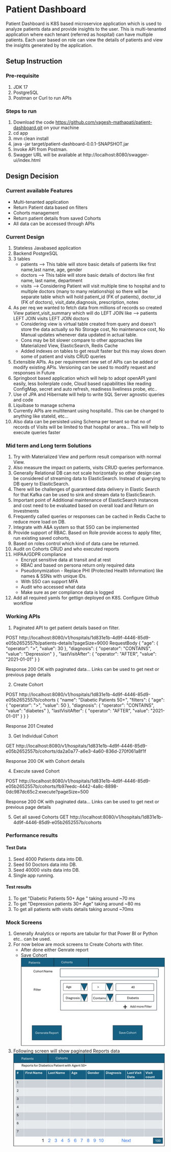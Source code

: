 # Patient Dashboard
Patient Dashboard is K8S based microservice application which is used to analyze patients data and provide insights to the user.
This is multi-tenanted application where each tenant (referred as hospital) can have multiple patients. Each user based on role 
can view the details of patients and view the insights generated by the application.

## Setup Instruction

### Pre-requisite
1. JDK 17
2. PostgreSQL
3. Postman or Curl to run APIs

### Steps to run
1. Download the code https://github.com/vagesh-mathapati/patient-dashboard.git on your machine
2. cd app
3. mvn clean install
4. java -jar target/patient-dashboard-0.0.1-SNAPSHOT.jar
5. Invoke API from Postman. 
6. Swagger URL will be available at http://localhost:8080/swagger-ui/index.html


## Design Decision

### Current available Features
- Multi-tenanted application
- Return Patient data based on filters
- Cohorts management
- Return patient details from saved Cohorts
- All data can be accessed through APIs

### Current Design
1. Stateless Javabased application
2. Backend PostgreSQL
3. 3 tables
	* patients --> This table will store basic details of patients like first name,last name, age, gender
	* doctors --> This table will store basic details of doctors like first name, last name, department
	* visits --> Considering Patient will visit multiple time to hospital and to multiple doctors (many to many relationship) so there will be separate table which will hold patient_id (FK of patients), doctor_id (FK of doctors), visit_date,diagnosis, prescription, notes
4. As per req we wanted to fetch data from millions of records so created View patient_visit_summary which will do LEFT JOIN like	--> patients LEFT JOIN visits LEFT JOIN doctors
	* Considering view is virtual table created from query and doesn't store the data actually so No Storage cost, No maintenance cost, No Manual updates whenever data updated in actual table.
	* Cons may be bit slower compare to other approaches like Materialized View, ElasticSearch, Redis Cache
	* Added indexes on tables to get result faster but this may slows down some of patient and visits CRUD queries
5. Extensible APIs. As per requirement new set of APIs can be added or modify existing APIs. Versioning can be used to modify request and responses in Future
6. Springboot based application which will help to adopt openAPI yaml easily, less boilerplate code, Cloud based capabilities like reading ConfigMap, secret and auto refresh, readiness liveliness probe, etc..
7. Use of JPA and Hibernate will help to write SQL Server agnostic queries and code
8. Liquibase to manage schema
9. Currently APIs are multitenant using hospitalId.. This can be changed to anything like stateId, etc... 
10. Also data can be persisted using Schema per tenant so that no of records of Visits will be limited to that hospital or area... This will help to execute queries faster


### Mid term and Long term Solutions
1. Try with Materialized View and perform result comparison with normal View. 
2. Also measure the impact on patients, visits  CRUD queries performance.
3. Generally Relational DB can not scale horizontally so other design can be considered of streaming data to ElasticSearch. Instead of querying to DB query to ElasticSearch.
4. There will be challenges of guaranteed data delivery in Elastic Search for that Kafka can be used to sink and stream data to ElasticSearch. 
5. Important point of Additional maintenance of ElasticSearch instances and cost need to be evaluated based on overall load and Return on Investments
6. Frequently called queries or responses can be cached in Redis Cache to reduce more load on DB. 
7. Integrate with A&A system so that SSO can be implemented
8. Provide support of RBAC. Based on Role provide access to apply filter, run existing saved cohorts, 
9. Based on roles control which kind of data cane be returned.
10. Audit on Cohorts CRUD and who executed reports
11. HIPAA/GDPR compliance
	* Encrypt sensitive data at transit and at rest
	* RBAC and based on persona return only required data
	* Pseudonymization - Replace PHI (Protected Health Information) like names & SSNs with unique IDs.
	* With SSO can support MFA
	* Audit who accessed what data
	* Make sure as per compliance data is logged
12. Add all required yamls for gettign deployed on K8S. Configure Github workflow
	


### Working APIs
1. Paginated API to get patient details based on filter.

POST http://localhost:8080/v1/hospitals/1d831e1b-4d9f-4446-85d9-e05b2652557b/patients-details?pageSize=9000
RequestBody 
	{
  "age": {
    "operator": ">",
    "value": 30
  },
  "diagnosis": {
    "operator": "CONTAINS",
    "value": "Depression"
  } ,
  "lastVisitAfter": {
    "operator": "AFTER",
    "value": "2021-01-01"
  }
}

Response 200 OK with paginated data... Links can be used to get next or previous page details

2. Create Cohort

POST http://localhost:8080/v1/hospitals/1d831e1b-4d9f-4446-85d9-e05b2652557b/cohorts
{
  "name": "Diabetic Patients 50+",
  "filters": {
    "age": {
      "operator": ">",
      "value": 50
    },
    "diagnosis": {
      "operator": "CONTAINS",
      "value": "diabetes"
    },
    "lastVisitAfter": {
      "operator": "AFTER",
      "value": "2021-01-01"
    }
  }
}

Response 201 Created

3. Get Individual Cohort

GET http://localhost:8080/v1/hospitals/1d831e1b-4d9f-4446-85d9-e05b2652557b/cohorts/da2a0a77-a6e3-4a60-836d-270f061a8f1f

Response 200 OK with Cohort details

4. Execute saved Cohort 

POST http://localhost:8080/v1/hospitals/1d831e1b-4d9f-4446-85d9-e05b2652557b/cohorts/fb97eedc-4442-4a8c-8898-0dc987dc65c2:execute?pageSize=500 

Response 200 OK with paginated data... Links can be used to get next or previous page details

5. Get all saved Cohorts
GET http://localhost:8080/v1/hospitals/1d831e1b-4d9f-4446-85d9-e05b2652557b/cohorts

### Performance results

#### Test Data
1. Seed 4000 Patients data into DB.
2. Seed 50 Doctors data into DB.
3. Seed 40000 visits data into DB.
4. Single app running.

#### Test results
1. To get "Diabetic Patients 50+ Age " taking around ~70 ms
2. To get "Depression patients 30+ Age" taking around ~80 ms
3. To get all patients with visits details taking around ~70ms

### Mock Screens
1. Generally Analytics or reports are tabular for that Power BI or Python etc.. can be used.
2. For now below are mock screens to Create Cohorts with filter. 
	* After done either Genrate report 
	* Save Cohort
	![Cohort Config](https://github.com/vagesh-mathapati/patient-dashboard/blob/main/CohortCreateMockScreen.jpg)
3. Following screen will show paginated Reports data
 ![Reports](https://github.com/vagesh-mathapati/patient-dashboard/blob/main/ReportMockScreen.jpg)
